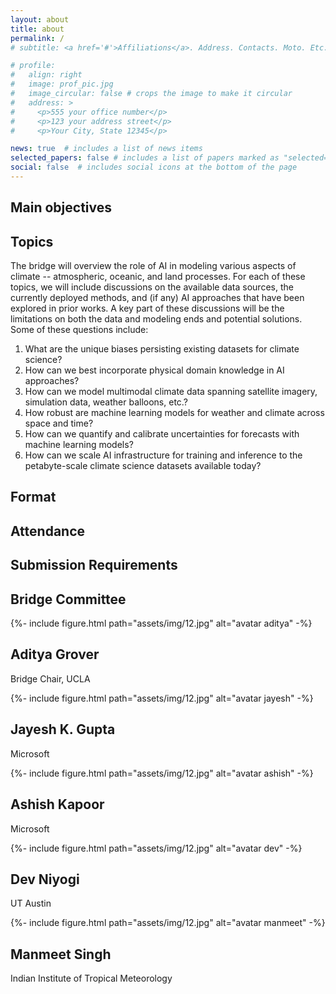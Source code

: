 ```yaml
---
layout: about
title: about
permalink: /
# subtitle: <a href='#'>Affiliations</a>. Address. Contacts. Moto. Etc.

# profile:
#   align: right
#   image: prof_pic.jpg
#   image_circular: false # crops the image to make it circular
#   address: >
#     <p>555 your office number</p>
#     <p>123 your address street</p>
#     <p>Your City, State 12345</p>

news: true  # includes a list of news items
selected_papers: false # includes a list of papers marked as "selected={true}"
social: false  # includes social icons at the bottom of the page
---
```


<!-- Write your biography here. Tell the world about yourself. Link to your favorite [subreddit](http://reddit.com). You can put a picture in, too. The code is already in, just name your picture `prof_pic.jpg` and put it in the `img/` folder.

Put your address / P.O. box / other info right below your picture. You can also disable any these elements by editing `profile` property of the YAML header of your `_pages/about.md`. Edit `_bibliography/papers.bib` and Jekyll will render your [publications page](/al-folio/publications/) automatically.

Link to your social media connections, too. This theme is set up to use [Font Awesome icons](http://fortawesome.github.io/Font-Awesome/) and [Academicons](https://jpswalsh.github.io/academicons/), like the ones below. Add your Facebook, Twitter, LinkedIn, Google Scholar, or just disable all of them. -->

## Main objectives

## Topics

The bridge will overview the role of AI in modeling various aspects of climate -- atmospheric, oceanic, and land processes. For each of these topics, we will include discussions on the available data sources, the currently deployed methods, and (if any) AI approaches that have been explored in prior works. A key part of these discussions will be the limitations on both the data and modeling ends and potential solutions. Some of these questions include:

1. What are the unique biases persisting existing datasets for climate science?
2. How can we best incorporate physical domain knowledge in AI approaches?
3. How can we model multimodal climate data spanning satellite imagery, simulation data, weather balloons, etc.?
4. How robust are machine learning models for weather and climate across space and time?
5. How can we quantify and calibrate uncertainties for forecasts with machine learning models?
6. How can we scale AI infrastructure for training and inference to the petabyte-scale climate science datasets available today?


## Format

## Attendance

## Submission Requirements

## Bridge Committee

<!-- {% if page.horizontal -%}
<div class="container">
  <div class="row row-cols-2">
  {%- for project in sorted_projects -%}
    {% include projects_horizontal.html %}
  {%- endfor %}
  </div>
</div>
{%- else -%}
<div class="grid">
  {%- for project in sorted_projects -%}
    {% include projects.html %}
  {%- endfor %}
</div>
{%- endif -%} -->
<div class="grid">
<div class="grid-sizer"></div>
<div class="grid-item">
  <div class="card hoverable">
    {%- include figure.html
          path="assets/img/12.jpg"
          alt="avatar aditya" -%}
    <div class="card-body">
      <h2 class="card-title">Aditya Grover</h2>
      <p class="card-text">Bridge Chair, UCLA</p>
    </div>
  </div>
</div>
<div class="grid-sizer"></div>
<div class="grid-item">
  <div class="card hoverable">
    {%- include figure.html
          path="assets/img/12.jpg"
          alt="avatar jayesh" -%}
    <div class="card-body">
      <h2 class="card-title">Jayesh K. Gupta</h2>
      <p class="card-text">Microsoft</p>
    </div>
  </div>
</div>
<div class="grid-sizer"></div>
<div class="grid-item">
  <div class="card hoverable">
    {%- include figure.html
          path="assets/img/12.jpg"
          alt="avatar ashish" -%}
    <div class="card-body">
      <h2 class="card-title">Ashish Kapoor</h2>
      <p class="card-text">Microsoft</p>
    </div>
  </div>
</div>
<div class="grid-sizer"></div>
<div class="grid-item">
  <div class="card hoverable">
    {%- include figure.html
          path="assets/img/12.jpg"
          alt="avatar dev" -%}
    <div class="card-body">
        <h2 class="card-title">Dev Niyogi</h2>
        <p class="card-text">UT Austin</p>
    </div>
  </div>
</div> 
<div class="grid-sizer"></div>
<div class="grid-item">
  <div class="card hoverable">
    {%- include figure.html
          path="assets/img/12.jpg"
          alt="avatar manmeet" -%}
    <div class="card-body">
      <h2 class="card-title">Manmeet Singh</h2>
      <p class="card-text">Indian Institute of Tropical Meteorology</p>
    </div>
  </div>
</div> 
          
</div>